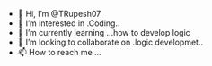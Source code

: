 - 👋 Hi, I’m @TRupesh07
- 👀 I’m interested in .Coding..
- 🌱 I’m currently learning ...how to develop logic
- 💞️ I’m looking to collaborate on .logic developmet..
- 📫 How to reach me ...

<!---
TRupesh07/TRupesh07 is a ✨ special ✨ repository because its `README.md` (this file) appears on your GitHub profile.
You can click the Preview link to take a look at your changes.
--->
